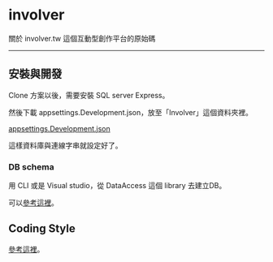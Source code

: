 # involver
關於 involver.tw 這個互動型創作平台的原始碼

---

## 安裝與開發

Clone 方案以後，需要安裝 SQL server Express。

然後下載 appsettings.Development.json，放至「Involver」這個資料夾裡。

[appsettings.Development.json](https://github.com/user-attachments/files/21649896/appsettings.Development.json)

這樣資料庫與連線字串就設定好了。

### DB schema

用 CLI 或是 Visual studio，從 DataAccess 這個 library 去建立DB。

可以[參考這裡](https://learn.microsoft.com/en-us/ef/core/managing-schemas/migrations/?tabs=dotnet-core-cli#create-your-database-and-schema)。

## Coding Style

[參考這裡](./.gemini/GEMINI.md)。

